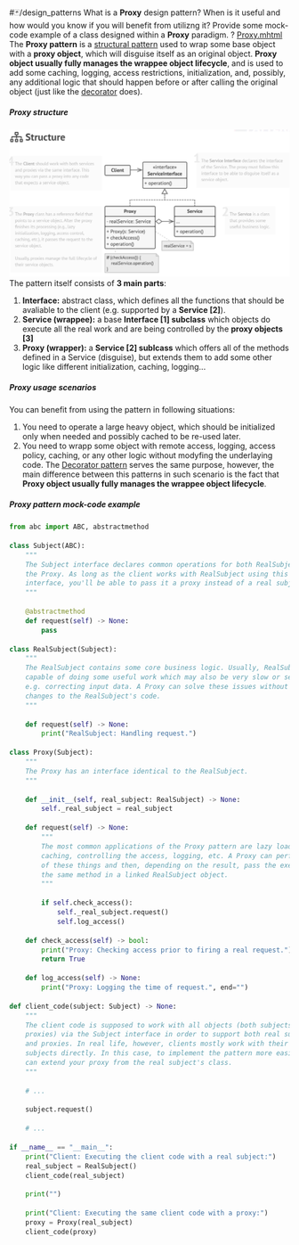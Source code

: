 #🃏/design_patterns
What is a **Proxy** design pattern? When is it useful and how would you know if you will benefit from utilizng it? Provide some mock-code example of a class designed within a **Proxy** paradigm.
?
[Proxy.mhtml](../../📁%20files/Proxy.mhtml)
The **Proxy pattern** is a [structural pattern](Structural%20patterns.md) used to wrap some base object with a **proxy object**, which will disguise itself as an original object. **Proxy object usually fully manages the wrappee object lifecycle**, and is used to add some caching, logging, access restrictions, initialization, and, possibly, any additional logic that should happen before or after calling the original object (just like the [decorator](Decorator%20pattern.md) does).
##### Proxy structure
![Pasted image 20240903090807.png](../../📁%20files/Pasted%20image%2020240903090807.png)
The pattern itself consists of **3 main parts**:
1. **Interface:** abstract class, which defines all the functions that should be avaliable to the client (e.g. supported by a **Service \[2]**).
2. **Service (wrappee):** a base **Interface \[1] subclass** which objects do execute all the real work and are being controlled by the **proxy objects \[3]**
3. **Proxy (wrapper):** a **Service \[2] sublcass** which offers all of the methods defined in a Service (disguise), but extends them to add some other logic like different initialization, caching, logging...
##### Proxy usage scenarios
You can benefit from using the pattern in following situations:
1. You need to operate a large heavy object, which should be initialized only when needed and possibly cached to be re-used later.
2. You need to wrapp some object with remote access, logging, access policy, caching, or any other logic without modyfing the underlaying code. The [Decorator pattern](Decorator%20pattern.md) serves the same purpose, however, the main difference between this patterns in such scenario is the fact that **Proxy object usually fully manages the wrappee object lifecycle**.
##### Proxy pattern mock-code example
```python
from abc import ABC, abstractmethod

class Subject(ABC):
    """
    The Subject interface declares common operations for both RealSubject and
    the Proxy. As long as the client works with RealSubject using this
    interface, you'll be able to pass it a proxy instead of a real subject.
    """

    @abstractmethod
    def request(self) -> None:
        pass

class RealSubject(Subject):
    """
    The RealSubject contains some core business logic. Usually, RealSubjects are
    capable of doing some useful work which may also be very slow or sensitive -
    e.g. correcting input data. A Proxy can solve these issues without any
    changes to the RealSubject's code.
    """

    def request(self) -> None:
        print("RealSubject: Handling request.")

class Proxy(Subject):
    """
    The Proxy has an interface identical to the RealSubject.
    """

    def __init__(self, real_subject: RealSubject) -> None:
        self._real_subject = real_subject

    def request(self) -> None:
        """
        The most common applications of the Proxy pattern are lazy loading,
        caching, controlling the access, logging, etc. A Proxy can perform one
        of these things and then, depending on the result, pass the execution to
        the same method in a linked RealSubject object.
        """

        if self.check_access():
            self._real_subject.request()
            self.log_access()

    def check_access(self) -> bool:
        print("Proxy: Checking access prior to firing a real request.")
        return True

    def log_access(self) -> None:
        print("Proxy: Logging the time of request.", end="")

def client_code(subject: Subject) -> None:
    """
    The client code is supposed to work with all objects (both subjects and
    proxies) via the Subject interface in order to support both real subjects
    and proxies. In real life, however, clients mostly work with their real
    subjects directly. In this case, to implement the pattern more easily, you
    can extend your proxy from the real subject's class.
    """

    # ...

    subject.request()

    # ...

if __name__ == "__main__":
    print("Client: Executing the client code with a real subject:")
    real_subject = RealSubject()
    client_code(real_subject)

    print("")

    print("Client: Executing the same client code with a proxy:")
    proxy = Proxy(real_subject)
    client_code(proxy)
```
